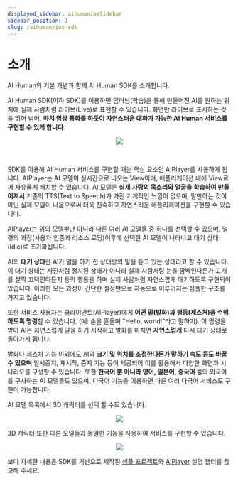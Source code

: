 ```yaml
---
displayed_sidebar: aihumaniosSidebar
sidebar_position: 1
slug: /aihuman/ios-sdk
---
```


# 소개

AI Human의 기본 개념과 함께 AI Human SDK를 소개합니다.

AI Human SDK(이하 SDK)를 이용하면 딥러닝(학습)을 통해 만들어진 AI를 원하는 위치에 실제 사람처럼 라이브(Live)로 표현할 수 있습니다. 화면만 라이브로 표시하는 것을 뛰어 넘어, **마치 영상 통화를 하듯이 자연스러운 대화가 가능한 AI Human 서비스를 구현할 수 있게 합니다**.

<p align="center">
<img src="/img/aihuman/ios/aisample_intro_2d.png" style={{zoom: "40%"}} />
</p>

<br/>

SDK를 이용해 AI Human 서비스를 구현할 때는 핵심 요소인 AIPlayer를 사용하게 됩니다.
AIPlayer는 AI 모델이 실시간으로 나오는 View이며, 애플리케이션 내에 View로써 자유롭게 배치할 수 있습니다. AI 모델은 **실제 사람의 목소리와 얼굴을 학습하여 만들어져서** 기존의 TTS(Text to Speech)가 가진 기계적인 느낌이 없으며, 말만하는 것이 아닌 실제 모델이 나옴으로써 더욱 친숙하고 자연스러운 애플리케이션을 구현할 수 있습니다. 

AIPlayer는 위의 모델뿐만 아니라 다른 여러 AI 모델들 중 하나를 선택할 수 있으며, 일련의 과정(사용자 인증과 리소스 로딩)이후에 선택한 AI 모델이 나타나고 대기 상태(Idle)로 초기화됩니다.

AI의 **대기 상태**란 AI가 말을 하기 전 상대방의 말을 듣고 있는 상태라고 할 수 있습니다. 이 대기 상태는 사진처럼 정지된 상태가 아니라 실제 사람처럼 눈을 깜빡인다든가 고개를 살짝 끄덕인다든지 등의 행동을 하며 실제 사람처럼 자연스럽게 대기하도록 구현되어 있습니다. 이러한 모든 과정이 간단한 설정만으로 자동으로 이루어지는 심플한 구조를 가지고 있습니다.

또한 서비스 사용자는 클라이언트(AIPlayer)에게 **어떤 말(발화)과 행동(제스처)을 수행하도록 명령**할 수 있습니다. (예: 손을 흔들며 "Hello, world!"라고 말하기). 이 명령을 받아 AI는 자연스럽게 말을 하기 시작하고 발화를 마치면 **자연스럽게** 다시 대기 상태로 돌아가게 됩니다.

발화나 제스처 기능 이외에도 AI의 **크기 및 위치를 조정한다든가 말하기 속도 등도 바꿀수 있으며** 일시중지, 재시작, 중지 기능 등이 제공되어 이를 활용해서 다양한 화면과 시나리오를 구성할 수 있습니다. 또한 **한국어 뿐 아니라 영어, 일본어, 중국어 등**의 외국어를 구사하는 AI 모델들도 있으며, 다국어 기능을 이용하면 다른 여러 다국어 서비스도 구현이 가능합니다. 

AI 모델 목록에서 3D 캐릭터를 선택 할 수도 있습니다.

<p align="center">
<img src="/img/aihuman/ios/aisample_sample_choose_ai.jpg" style={{zoom: "25%"}} />
</p>

3D 캐릭터 또한 다른 모델들과 동일한 기능을 사용하여 서비스를 구현할 수 있습니다.

<p align="center">
<img src="/img/aihuman/ios/aisample_intro_3d.png" style={{zoom: "40%"}} />
</p>

보다 자세한 내용은 SDK를 기반으로 제작된 [샘플 프로젝트](../category/sample-project-description-3)와 [AIPlayer](../category/aiplayer-description-3) 설명 챕터를 참고해 주세요.
